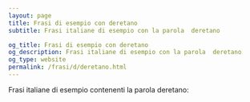 ```yaml
---
layout: page
title: Frasi di esempio con deretano 
subtitle: Frasi italiane di esempio con la parola  deretano

og_title: Frasi di esempio con deretano 
og_description: Frasi italiane di esempio con la parola  deretano
og_type: website
permalink: /frasi/d/deretano.html
---
```


Frasi italiane di esempio contenenti la parola deretano:


